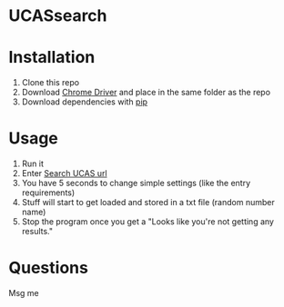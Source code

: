 # UCASsearch

# Installation
1. Clone this repo
2. Download [Chrome Driver](https://chromedriver.chromium.org/downloads) and place in the same folder as the repo
3. Download dependencies with [pip](https://pypi.org/project/pip/)

# Usage
1. Run it
2. Enter [Search UCAS url](https://digital.ucas.com/)
3. You have 5 seconds to change simple settings (like the entry requirements)
4. Stuff will start to get loaded and stored in a txt file (random number name)
5. Stop the program once you get a "Looks like you're not getting any results."

# Questions
Msg me
